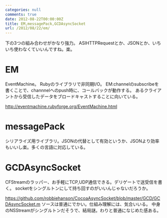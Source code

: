 ```yaml
---
categories: null
comments: true
date: 2012-08-22T00:00:00Z
title: EM,messagePack,GCDAsyncSocket
url: /2012/08/22/em/
---
```


下の3つの組み合わせがかなり強力。
ASIHTTPRequestとか、JSONとか、いちいち使わなくていいんですね。楽。

# EM
EventMachine。
Rubyのライブラリで非同期I/O。
EM:channelのsubscribeを書くことで、channnelへのpush時に、コールバックが動作する。
あるクライアントから受信したデータをブロードキャストすることに向いている。

http://eventmachine.rubyforge.org/EventMachine.html

# messagePack
シリアライズ用ライブラリ。JSONの代替として有効というか、JSONより効率もいいし楽。多くの言語に対応している。

# GCDAsyncSocket
CFStreamのラッパー、お手軽にTCP,UDP通信できる。デリゲートで送受信を書く。
socketをシングルトンにして持ち回すのがいいんじゃないだろうか。

https://github.com/robbiehanson/CocoaAsyncSocket/blob/master/GCD/GCDAsyncSocket.m
ソースは普通にでかい。仕組み理解には、気合いいる。
中身のNSStreamがシングルトンだそうで、結局謎。わりと普通になじめた感ある。
